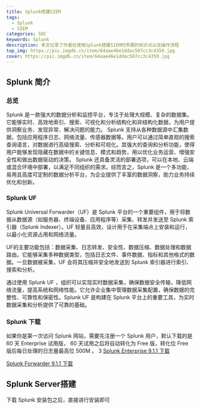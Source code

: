 ```yaml
---
title: Splunk搭建SIEM
tags:
  - Splunk
  - SIEM
categories: SOC
keywords: Splunk
description: 本文记录了作者在使用Splunk搭建SIEM时所需的知识点以及操作流程
top_img: https://pic.imgdb.cn/item/64aae46e1ddac507cc3c4359.jpg
cover: https://pic.imgdb.cn/item/64aae46e1ddac507cc3c4359.jpg
---
```

## Splunk 简介

### 总览

Splunk 是一款强大的数据分析和监控平台，专注于处理大规模、复杂的数据集。它能够实时、高效地索引、搜索、可视化和分析结构化和非结构化数据，为用户提供洞察业务、发现异常、解决问题的能力。
Splunk 支持从各种数据源中汇集数据，包括应用程序日志、网络流量、传感器数据等。用户可以通过简单直观的搜索查询语言，对数据进行高级搜索、分析和可视化。其强大的查询和分析功能，使得用户能够发现隐藏在数据中的关键信息、模式和趋势，用以优化业务运营、增强安全性和做出数据驱动的决策。
Splunk 还具备灵活的部署选项，可以在本地、云端或混合环境中部署，以满足不同组织的需求。综而言之，Splunk 是一个多功能、易用且高度可定制的数据分析平台，为企业提供了丰富的数据洞察，助力业务持续优化和创新。

### Splunk UF

Splunk Universal Forwarder（UF）是 Splunk 平台的一个重要组件，用于将数据从数据源（如服务器、终端设备、应用程序等）采集、转发并发送至 Splunk 索引器（Splunk Indexer）。UF 轻量且高效，设计用于在采集端点上安装和运行，以最小化资源占用和网络流量。

UF的主要功能包括：数据采集、日志转发、安全性、数据压缩、数据处理和数据路由。它能够采集多种数据类型，包括日志文件、事件数据、指标和其他格式的数据。一旦数据被采集，UF 会将其压缩并安全地发送到 Splunk 索引器进行索引、搜索和分析。

通过使用 Splunk UF ，组织可以实现实时数据采集，确保数据安全传输，降低网络流量，提高系统和网络性能。它允许企业集中管理数据采集配置，确保数据的完整性、可靠性和保密性。Splunk UF 是构建在 Splunk 平台上的重要工具，为实时数据采集和分析提供了可靠的基础。

### Splunk 下载

如果你是第一次访问 Splunk 网站，需要先注册一个 Splunk 用户，默认下载的是 60 天 Enterprise 试用版， 60 天试用之后将自动转化为 Free 版，转化位 Free 版后每日处理的日志量最高位 500M 。
3
[Splunk Enterprise 9.1.1 下载](https://www.splunk.com/en_us/download/splunk-enterprise.html#)

[Splunk Forwarder 9.1.1 下载](https://www.splunk.com/en_us/download/universal-forwarder.html)
## Splunk Server搭建

下载 Splunk 安装包之后，直接进行安装即可

